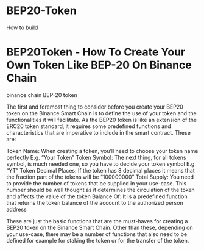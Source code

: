 # BEP20-Token
How to build

# BEP20Token - How To Create Your Own Token Like BEP-20 On Binance Chain
binance chain BEP-20 token


The first and foremost thing to consider before you create your BEP20 token on the Binance Smart Chain is to define the use of your token and the functionalities it will facilitate. As the BEP20 token is like an extension of the ERC20 token standard, it requires some predefined functions and characteristics that are imperative to include in the smart contract. These are:


Token Name: When creating a token, you’ll need to choose your token name perfectly E.g. “Your Token”
Token Symbol: The next thing, for all tokens symbol, is much needed one, so you have to decide your token symbol E.g. “YT”
Token Decimal Places: If the token has 8 decimal places it means that the fraction part of the tokens will be “100000000”
Total Supply: You need to provide the number of tokens that be supplied in your use-case. This number should be well thought as it determines the circulation of the token and affects the value of the token
Balance Of: It is a predefined function that returns the token balance of the account to the authorized person address


These are just the basic functions that are the must-haves for creating a BEP20 token on the Binance Smart Chain. Other than these, depending on your use-case, there may be a number of functions that also need to be defined for example for staking the token or for the transfer of the token. 

